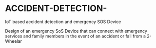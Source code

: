 # ACCIDENT-DETECTION-
IoT based accident detection and emergency SOS Device

Design of an emergency SoS Device that can connect with emergency services and family members in the event of an accident or fall from a 2-Wheelar
